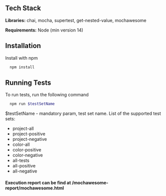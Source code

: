 ## Tech Stack

**Libraries:** chai, mocha, supertest, get-nested-value, mochawesome

**Requirements:** Node (min version 14)


## Installation

Install with npm

```bash
  npm install
```
    
## Running Tests

To run tests, run the following command

```bash
  npm run $testSetName
```
$testSetName - mandatory param, test set name. List of the supported test sets:
  - project-all
  - project-positive
  - project-negative
  - color-all
  - color-positive
  - color-negative
  - all-tests
  - all-positive
  - all-negative

#### Execution report can be find at /mochawesome-report/mochawesome.html